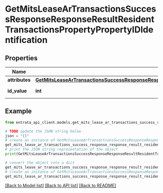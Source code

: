# GetMitsLeaseArTransactionsSuccessResponseResponseResultResidentTransactionsPropertyPropertyIDIdentification


## Properties

Name | Type | Description | Notes
------------ | ------------- | ------------- | -------------
**attributes** | [**GetMitsLeaseArTransactionsSuccessResponseResponseResultResidentTransactionsPropertyPropertyIDIdentificationAttributes**](GetMitsLeaseArTransactionsSuccessResponseResponseResultResidentTransactionsPropertyPropertyIDIdentificationAttributes.md) |  | 
**id_value** | **int** | Property ID value | 

## Example

```python
from entrata_api_client.models.get_mits_lease_ar_transactions_success_response_response_result_resident_transactions_property_property_id_identification import GetMitsLeaseArTransactionsSuccessResponseResponseResultResidentTransactionsPropertyPropertyIDIdentification

# TODO update the JSON string below
json = "{}"
# create an instance of GetMitsLeaseArTransactionsSuccessResponseResponseResultResidentTransactionsPropertyPropertyIDIdentification from a JSON string
get_mits_lease_ar_transactions_success_response_response_result_resident_transactions_property_property_id_identification_instance = GetMitsLeaseArTransactionsSuccessResponseResponseResultResidentTransactionsPropertyPropertyIDIdentification.from_json(json)
# print the JSON string representation of the object
print(GetMitsLeaseArTransactionsSuccessResponseResponseResultResidentTransactionsPropertyPropertyIDIdentification.to_json())

# convert the object into a dict
get_mits_lease_ar_transactions_success_response_response_result_resident_transactions_property_property_id_identification_dict = get_mits_lease_ar_transactions_success_response_response_result_resident_transactions_property_property_id_identification_instance.to_dict()
# create an instance of GetMitsLeaseArTransactionsSuccessResponseResponseResultResidentTransactionsPropertyPropertyIDIdentification from a dict
get_mits_lease_ar_transactions_success_response_response_result_resident_transactions_property_property_id_identification_from_dict = GetMitsLeaseArTransactionsSuccessResponseResponseResultResidentTransactionsPropertyPropertyIDIdentification.from_dict(get_mits_lease_ar_transactions_success_response_response_result_resident_transactions_property_property_id_identification_dict)
```
[[Back to Model list]](../README.md#documentation-for-models) [[Back to API list]](../README.md#documentation-for-api-endpoints) [[Back to README]](../README.md)


